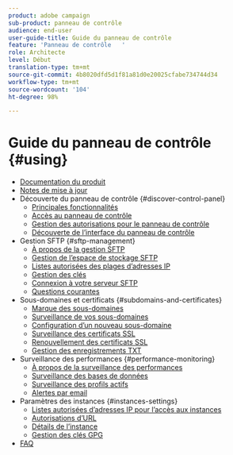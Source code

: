 ```yaml
---
product: adobe campaign
sub-product: panneau de contrôle
audience: end-user
user-guide-title: Guide du panneau de contrôle
feature: 'Panneau de contrôle   '
role: Architecte
level: Début
translation-type: tm+mt
source-git-commit: 4b8020dfd5d1f81a81d0e20025cfabe734744d34
workflow-type: tm+mt
source-wordcount: '104'
ht-degree: 98%

---
```



# Guide du panneau de contrôle {#using}

+ [Documentation du produit](control-panel-home.md)
+ [Notes de mise à jour](release-notes.md)
+ Découverte du panneau de contrôle {#discover-control-panel}
   + [Principales fonctionnalités](discover/using/key-features.md)
   + [Accès au panneau de contrôle](discover/using/accessing-control-panel.md)
   + [Gestion des autorisations pour le panneau de contrôle](discover/using/managing-permissions.md)
   + [Découverte de l’interface du panneau de contrôle](discover/using/discovering-the-interface.md)
+ Gestion SFTP {#sftp-management}
   + [À propos de la gestion SFTP](sftp/using/about-sftp-management.md)
   + [Gestion de l’espace de stockage SFTP](sftp/using/sftp-storage-management.md)
   + [Listes autorisées des plages d’adresses IP](sftp/using/ip-range-allow-listing.md)
   + [Gestion des clés](sftp/using/key-management.md)
   + [Connexion à votre serveur SFTP](sftp/using/logging-into-sftp-server.md)
   + [Questions courantes](sftp/using/common-questions.md)
+ Sous-domaines et certificats {#subdomains-and-certificates}
   + [Marque des sous-domaines](subdomains-certificates/using/subdomains-branding.md)
   + [Surveillance de vos sous-domaines](subdomains-certificates/using/monitoring-subdomains.md)
   + [Configuration d’un nouveau sous-domaine](subdomains-certificates/using/setting-up-new-subdomain.md)
   + [Surveillance des certificats SSL](subdomains-certificates/using/monitoring-ssl-certificates.md)
   + [Renouvellement des certificats SSL](subdomains-certificates/using/renewing-subdomain-certificate.md)
   + [Gestion des enregistrements TXT](subdomains-certificates/using/managing-txt-records.md)
+ Surveillance des performances {#performance-monitoring}
   + [À propos de la surveillance des performances](performance-monitoring/using/about-performance-monitoring.md)
   + [Surveillance des bases de données](performance-monitoring/using/database-monitoring.md)
   + [Surveillance des profils actifs](performance-monitoring/using/active-profiles-monitoring.md)
   + [Alertes par email](performance-monitoring/using/email-alerting.md)
+ Paramètres des instances {#instances-settings}
   + [Listes autorisées d’adresses IP pour l’accès aux instances](instances-settings/using/ip-allow-listing-instance-access.md)
   + [Autorisations d’URL](instances-settings/using/url-permissions.md)
   + [Détails de l’instance](instances-settings/using/instance-details.md)
   + [Gestion des clés GPG](instances-settings/using/gpg-keys-management.md)
+ [FAQ](faq.md)
